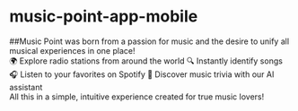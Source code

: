 # music-point-app-mobile
##Music Point was born from a passion for music and the desire to unify all musical experiences in one place!  
🌍 Explore radio stations from around the world 
🔍 Instantly identify songs 
🎧 Listen to your favorites on Spotify 
🤖 Discover music trivia with our AI assistant  
All this in a simple, intuitive experience created for true music lovers!
